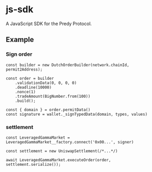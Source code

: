 js-sdk
=====

A JavaScript SDK for the Predy Protocol.

## Example

### Sign order

```
const builder = new DutchOrderBuilder(network.chainId, permit2Address);

const order = builder
    .validationData(0, 0, 0, 0)
    .deadline(10000)
    .nonce(1)
    .tradeAmount(BigNumber.from(100))
    .build();

const { domain } = order.permitData()
const signature = wallet._signTypedData(domain, types, values)

```

### settlement

```
const LeveragedGammaMarket = LeveragedGammaMarket__factory.connect('0x00...', signer)

const settlement = new UniswapSettlement(/*...*/)

await LeveragedGammaMarket.executeOrder(order, settlement.serialize());
```